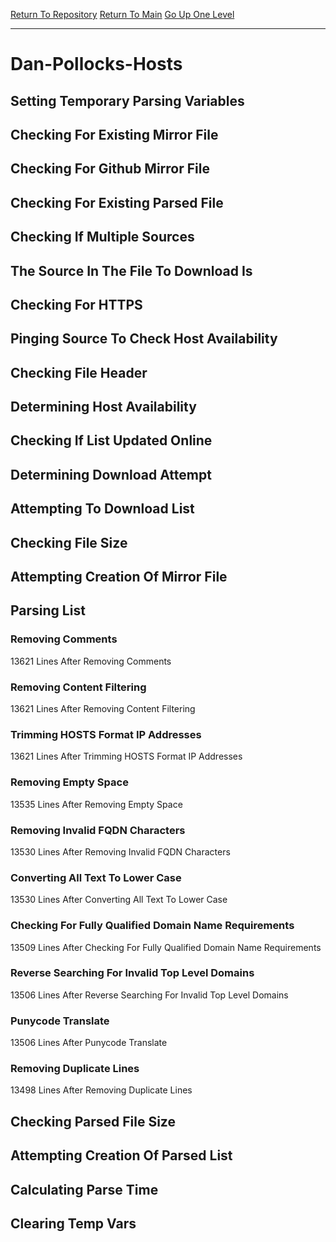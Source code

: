 [Return To Repository](https://github.com/deathbybandaid/piholeparser/)
[Return To Main](https://github.com/deathbybandaid/piholeparser/blob/master/RecentRunLogs/Mainlog.md)
[Go Up One Level](https://github.com/deathbybandaid/piholeparser/blob/master/RecentRunLogs/TopLevelScripts/30-Processing-External-Blacklists.md)
____________________________________
# Dan-Pollocks-Hosts
## Setting Temporary Parsing Variables
## Checking For Existing Mirror File
## Checking For Github Mirror File
## Checking For Existing Parsed File
## Checking If Multiple Sources
## The Source In The File To Download Is
## Checking For HTTPS
## Pinging Source To Check Host Availability
## Checking File Header
## Determining Host Availability
## Checking If List Updated Online
## Determining Download Attempt
## Attempting To Download List
## Checking File Size
## Attempting Creation Of Mirror File
## Parsing List
### Removing Comments
13621 Lines After Removing Comments
### Removing Content Filtering
13621 Lines After Removing Content Filtering
### Trimming HOSTS Format IP Addresses
13621 Lines After Trimming HOSTS Format IP Addresses
### Removing Empty Space
13535 Lines After Removing Empty Space
### Removing Invalid FQDN Characters
13530 Lines After Removing Invalid FQDN Characters
### Converting All Text To Lower Case
13530 Lines After Converting All Text To Lower Case
### Checking For Fully Qualified Domain Name Requirements
13509 Lines After Checking For Fully Qualified Domain Name Requirements
### Reverse Searching For Invalid Top Level Domains
13506 Lines After Reverse Searching For Invalid Top Level Domains
### Punycode Translate
13506 Lines After Punycode Translate
### Removing Duplicate Lines
13498 Lines After Removing Duplicate Lines
## Checking Parsed File Size
## Attempting Creation Of Parsed List
## Calculating Parse Time
## Clearing Temp Vars
